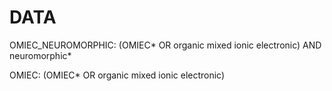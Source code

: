 # DATA
OMIEC_NEUROMORPHIC: (OMIEC* OR organic mixed ionic electronic) AND neuromorphic*

OMIEC: (OMIEC* OR organic mixed ionic electronic)
